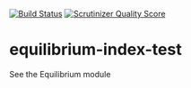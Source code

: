 [![Build Status](https://travis-ci.org/kukoman/equilibrium-index-test.svg?branch=master)](https://travis-ci.org/kukoman/equilibrium-index-test)
[![Scrutinizer Quality Score](https://scrutinizer-ci.com/g/kukoman/equilibrium-index-test/badges/quality-score.png?b=master)](https://scrutinizer-ci.com/g/kukoman/equilibrium-index-test/)

# equilibrium-index-test
See the Equilibrium module


